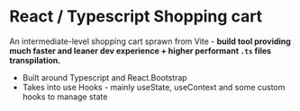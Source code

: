 # React / Typescript Shopping cart

An intermediate-level shopping cart sprawn from Vite - **build tool providing much faster and leaner dev experience + higher performant `.ts` files transpilation.** <br>

- Built around Typescript and React.Bootstrap
- Takes into use Hooks - mainly useState, useContext and some custom hooks to manage state
